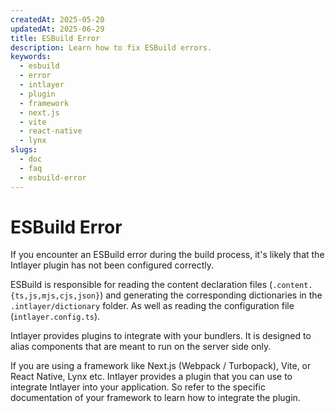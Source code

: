 ```yaml
---
createdAt: 2025-05-20
updatedAt: 2025-06-29
title: ESBuild Error
description: Learn how to fix ESBuild errors.
keywords:
  - esbuild
  - error
  - intlayer
  - plugin
  - framework
  - next.js
  - vite
  - react-native
  - lynx
slugs:
  - doc
  - faq
  - esbuild-error
---
```


# ESBuild Error

If you encounter an ESBuild error during the build process, it's likely that the Intlayer plugin has not been configured correctly.

ESBuild is responsible for reading the content declaration files (`.content.{ts,js,mjs,cjs,json}`) and generating the corresponding dictionaries in the `.intlayer/dictionary` folder. As well as reading the configuration file (`intlayer.config.ts`).

Intlayer provides plugins to integrate with your bundlers. It is designed to alias components that are meant to run on the server side only.

If you are using a framework like Next.js (Webpack / Turbopack), Vite, or React Native, Lynx etc. Intlayer provides a plugin that you can use to integrate Intlayer into your application. So refer to the specific documentation of your framework to learn how to integrate the plugin.
